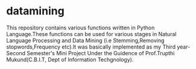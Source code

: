 datamining
==========
This repository contains various functions written in Python Language.These functions can be used for various stages in
Natural Language Processing and Data Mining (i.e Stemming,Removing stopwords,Frequency etc).It was basically implemented
as my Third year-Second Semester's Mini Project Under the Guidence of Prof.Trupthi Mukund(C.B.I.T, Dept of Information Techgnology).  
